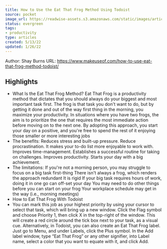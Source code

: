 ```yaml
---
title: How to Use the Eat That Frog Method Using Todoist
source: pocket
image_url: https://readwise-assets.s3.amazonaws.com/static/images/article0.00998d930354.png
status: evergreen
tags: 
- productivity 
type: articles
created: 5/13/22
updated: 1/26/22
---
```


Author: Shay Burns
URL: https://www.makeuseof.com/how-to-use-eat-that-frog-method-todoist/

## Highlights
- What Is the Eat That Frog Method? Eat That Frog is a productivity method that dictates that you should always do your biggest and most important task first. The frog is that task you don't want to do, but by getting it done and out of the way first thing in the morning, you maximize your productivity. In situations where you have two frogs, the aim is to prioritize the one that requires the most immediate action before moving on to the next one. By adopting this approach, you start your day on a positive, and you're free to spend the rest of it enjoying those smaller or more interesting jobs
- The benefits: Reduces stress and built-up pressure. Reduce procrastination. It makes your to-do list more enjoyable to work with. Improves time-management. Establishes a successful routine for taking on challenges. Improves productivity. Starts your day with a big achievement.
- The limitations: If you're not a morning person, you may struggle to focus on a big task first-thing There isn't always a frog, which renders the approach redundant It is rigid If your big task requires hours of work, doing it in one go can off-set your day You may need to do other things before you can start on your frog Your workplace schedule may get in the way (i.e., morning meetings)
- How to Eat That Frog With Todoist
- You can mark this job as your highest priority by using your cursor to select that task, which will bring up a new window. Click the Flag symbol and choose Priority 1, then click X in the top-right of the window. This will create a red circle around the tick box next to your task, as a visual cue. Alternatively, in Todoist, you can also create an Eat That Frog label. Just go to Menu, and under Labels, click the Plus symbol. In the Add label window, type “Eat That Frog” or any other signifier, into Label name, select a color that you want to equate with it, and click Add.
